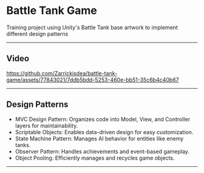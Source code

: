 # Battle Tank Game
Training project using Unity's Battle Tank base artwork to implement different design patterns

---

## Video

https://github.com/Zarrickisdea/battle-tank-game/assets/77843021/7ddb5bdd-5253-460e-bb51-35c6b4c40b67

---

## Design Patterns

- MVC Design Pattern: Organizes code into Model, View, and Controller layers for maintainability.
- Scriptable Objects: Enables data-driven design for easy customization.
- State Machine Pattern: Manages AI behavior for entities like enemy tanks.
- Observer Pattern: Handles achievements and event-based gameplay.
- Object Pooling: Efficiently manages and recycles game objects.

---
